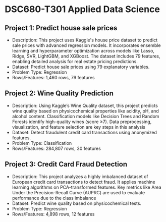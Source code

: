 # DSC680-T301 Applied Data Science

## Project 1: Predict house sale prices
- Description: This project uses Kaggle's house price dataset to predict sale prices with advanced regression models. It incorporates ensemble learning and hyperparameter optimization across models like Lasso, Ridge, SVR, LightGBM, and XGBoost. The dataset includes 79 features, enabling detailed analysis for real estate pricing predictions.
- Dataset: Predict house sale prices using 79 explanatory variables.
- Problem Type: Regression
- Rows/Features: 1,460 rows, 79 features

## Project 2: Wine Quality Prediction
- Description: Using Kaggle’s Wine Quality dataset, this project predicts wine quality based on physicochemical properties like acidity, pH, and alcohol content. Classification models like Decision Trees and Random Forests identify high-quality wines (score ≥7). Data preprocessing, visualization, and feature selection are key steps in this analysis
- Dataset: Detect fraudulent credit card transactions using anonymized features.
- Problem Type: Classification
- Rows/Features: 284,807 rows, 30 features

## Project 3: Credit Card Fraud Detection
- Description: This project analyzes a highly imbalanced dataset of European credit card transactions to detect fraud. It applies machine learning algorithms on PCA-transformed features. Key metrics like Area Under the Precision-Recall Curve (AUPRC) are used to evaluate performance due to the class imbalance
- Dataset: Predict wine quality based on physicochemical tests.
- Problem Type: Regression
- Rows/Features: 4,898 rows, 12 features
